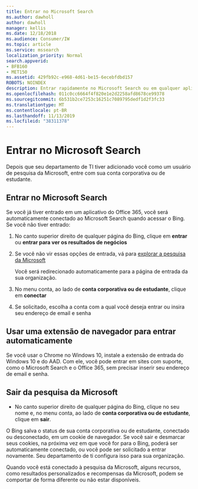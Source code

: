 ```yaml
---
title: Entrar no Microsoft Search
ms.author: dawholl
author: dawholl
manager: kellis
ms.date: 12/18/2018
ms.audience: Consumer/IW
ms.topic: article
ms.service: mssearch
localization_priority: Normal
search.appverid:
- BFB160
- MET150
ms.assetid: 429fb92c-e968-4d61-be15-6ecebfdbd157
ROBOTS: NOINDEX
description: Entrar rapidamente no Microsoft Search ou em qualquer aplicativo do Office 365 com uma conta corporativa ou de estudante
ms.openlocfilehash: 011c0cc6664f4f820e1e2d2258afd8678ce99378
ms.sourcegitcommit: 6b531b2ce7253c16251c7089795dedf1d2f3fc33
ms.translationtype: MT
ms.contentlocale: pt-BR
ms.lasthandoff: 11/13/2019
ms.locfileid: "38311378"
---
```

# <a name="sign-in-to-microsoft-search"></a>Entrar no Microsoft Search

Depois que seu departamento de TI tiver adicionado você como um usuário de pesquisa da Microsoft, entre com sua conta corporativa ou de estudante.
  
## <a name="sign-in-to-microsoft-search"></a>Entrar no Microsoft Search

Se você já tiver entrado em um aplicativo do Office 365, você será automaticamente conectado ao Microsoft Search quando acessar o Bing. Se você não tiver entrado:
  
1. No canto superior direito de qualquer página do Bing, clique em **entrar** ou **entrar para ver os resultados de negócios**
    
2. Se você não vir essas opções de entrada, vá para [explorar a pesquisa da Microsoft](https://www.bing.com/business/explore)
    
    Você será redirecionado automaticamente para a página de entrada da sua organização.
    
3. No menu conta, ao lado de **conta corporativa ou de estudante**, clique em **conectar**
    
4. Se solicitado, escolha a conta com a qual você deseja entrar ou insira seu endereço de email e senha
    
## <a name="use-a-browser-extension-to-sign-in-automatically"></a>Usar uma extensão de navegador para entrar automaticamente

Se você usar o Chrome no Windows 10, instale a extensão de entrada do Windows 10 e do AAD. Com ele, você pode entrar em sites com suporte, como o Microsoft Search e o Office 365, sem precisar inserir seu endereço de email e senha.
  
## <a name="sign-out-of-microsoft-search"></a>Sair da pesquisa da Microsoft

- No canto superior direito de qualquer página do Bing, clique no seu nome e, no menu conta, ao lado de **conta corporativa ou de estudante**, clique em **sair**.
    
O Bing salva o status de sua conta corporativa ou de estudante, conectado ou desconectado, em um cookie de navegador. Se você sair e desmarcar seus cookies, na próxima vez em que você for para o Bing, poderá ser automaticamente conectado, ou você pode ser solicitado a entrar novamente. Seu departamento de ti configura isso para sua organização.
  
Quando você está conectado à pesquisa da Microsoft, alguns recursos, como resultados personalizados e recompensas da Microsoft, podem se comportar de forma diferente ou não estar disponíveis.

  

